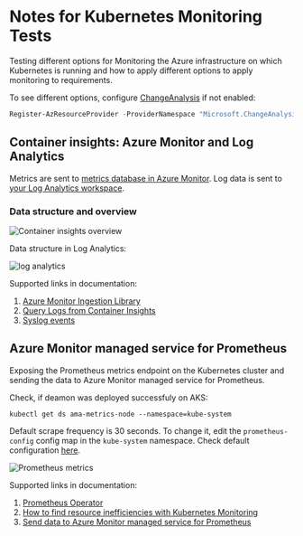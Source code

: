 # Notes for Kubernetes Monitoring Tests

Testing different options for Monitoring the Azure infrastructure on which Kubernetes is running and how to apply different options to apply monitoring to requirements.

To see different options, configure [ChangeAnalysis](https://learn.microsoft.com/en-us/azure/azure-monitor/change/change-analysis) if not enabled:

``` Powershell
Register-AzResourceProvider -ProviderNamespace "Microsoft.ChangeAnalysis"
```

## Container insights: Azure Monitor and Log Analytics

Metrics are sent to [metrics database in Azure Monitor](https://learn.microsoft.com/en-us/azure/azure-monitor/essentials/data-platform-metrics). Log data is sent to [your Log Analytics workspace](https://learn.microsoft.com/en-us/azure/azure-monitor/logs/log-analytics-workspace-overview).



### Data structure and overview

![Container insights overview](https://learn.microsoft.com/en-us/azure/azure-monitor/containers/media/container-insights-overview/azmon-containers-architecture-01.png#lightbox)

Data structure in Log Analytics:

![log analytics](https://learn.microsoft.com/en-us/azure/azure-monitor/logs/media/data-platform-logs/logs-structure.png#lightbox)

Supported links in documentation:

1. [Azure Monitor Ingestion Library](https://devblogs.microsoft.com/azure-sdk/out-with-the-rest-azure-monitor-ingestion-libraries-appear/)
2. [Query Logs from Container Insights](https://learn.microsoft.com/en-us/azure/azure-monitor/containers/container-insights-log-query)
3. [Syslog events](https://learn.microsoft.com/en-us/azure/azure-monitor/reference/tables/syslog)

## Azure Monitor managed service for Prometheus

Exposing the Prometheus metrics endpoint on the Kubernetes cluster and sending the data to Azure Monitor managed service for Prometheus.

Check, if deamon was deployed successfuly on AKS:

`kubectl get ds ama-metrics-node --namespace=kube-system`

Default scrape frequency is 30 seconds. To change it, edit the `prometheus-config` config map in the `kube-system` namespace. Check default configuration [here](https://learn.microsoft.com/en-us/azure/azure-monitor/essentials/prometheus-metrics-scrape-default).



![Prometheus metrics](https://learn.microsoft.com/en-us/azure/azure-monitor/containers/media/container-insights-prometheus/monitoring-kubernetes-architecture.png#lightbox)

Supported links in documentation:

1. [Prometheus Operator](https://prometheus-operator.dev/docs/user-guides/getting-started/)
2. [How to find resource inefficiencies with Kubernetes Monitoring](https://grafana.com/blog/2023/03/03/how-to-optimize-resource-utilization-with-kubernetes-monitoring-for-grafana-cloud/?utm_source=grafana_news&utm_medium=rss)
3. [Send data to Azure Monitor managed service for Prometheus](https://learn.microsoft.com/en-us/azure/azure-monitor/containers/container-insights-prometheus?tabs=cluster-wide#send-data-to-azure-monitor-managed-service-for-prometheus)
